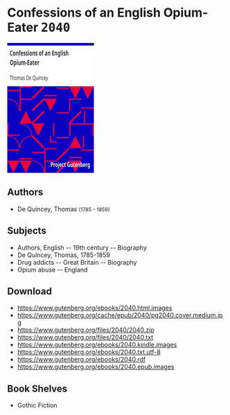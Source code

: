 # Confessions of an English Opium-Eater <kbd>2040</kbd>

![](./cover.medium.jpg "")

## Authors


 - De Quincey, Thomas <small>(1785 - 1859)</small>

## Subjects


 - Authors, English -- 19th century -- Biography
 - De Quincey, Thomas, 1785-1859
 - Drug addicts -- Great Britain -- Biography
 - Opium abuse -- England

## Download


 - https://www.gutenberg.org/ebooks/2040.html.images
 - https://www.gutenberg.org/cache/epub/2040/pg2040.cover.medium.jpg
 - https://www.gutenberg.org/files/2040/2040.zip
 - https://www.gutenberg.org/files/2040/2040.txt
 - https://www.gutenberg.org/ebooks/2040.kindle.images
 - https://www.gutenberg.org/ebooks/2040.txt.utf-8
 - https://www.gutenberg.org/ebooks/2040.rdf
 - https://www.gutenberg.org/ebooks/2040.epub.images

## Book Shelves


 - Gothic Fiction
